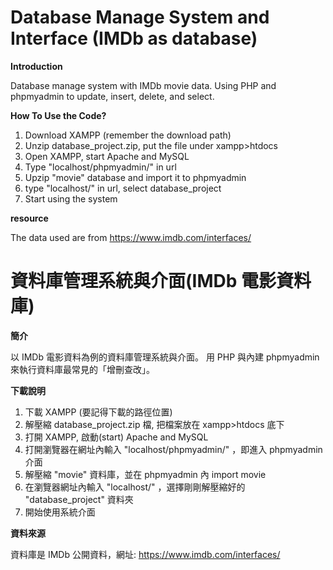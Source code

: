 # Database Manage System and Interface (IMDb as database)

**Introduction**

Database manage system with IMDb movie data.
Using PHP and phpmyadmin to update, insert, delete, and select.

**How To Use the Code?**

1. Download XAMPP (remember the download path)
2. Unzip database_project.zip, put the file under xampp>htdocs
3. Open XAMPP, start Apache and MySQL
4. Type "localhost/phpmyadmin/" in url
5. Upzip "movie" database and import it to phpmyadmin
6. type "localhost/" in url, select database_project
7. Start using the system


**resource**

The data used are from https://www.imdb.com/interfaces/

# 資料庫管理系統與介面(IMDb 電影資料庫)
**簡介**

以 IMDb 電影資料為例的資料庫管理系統與介面。
用 PHP 與內建 phpmyadmin 來執行資料庫最常見的「增刪查改」。

**下載說明**

1. 下載 XAMPP (要記得下載的路徑位置)
2. 解壓縮 database_project.zip 檔, 把檔案放在 xampp>htdocs 底下
3. 打開 XAMPP, 啟動(start) Apache and MySQL
4. 打開瀏覽器在網址內輸入 "localhost/phpmyadmin/" ，即進入 phpmyadmin 介面
5. 解壓縮 "movie" 資料庫，並在 phpmyadmin 內 import movie
6. 在瀏覽器網址內輸入 "localhost/" ，選擇剛剛解壓縮好的 "database_project" 資料夾
7. 開始使用系統介面

**資料來源**

資料庫是 IMDb 公開資料，網址: https://www.imdb.com/interfaces/
